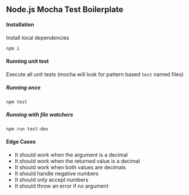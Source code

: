 ## Node.js Mocha Test Boilerplate

#### Installation

Install local dependencies

```
npm i
```

#### Running unit test

Execute all unit tests (mocha will look for pattern based `test` named files)

##### Running once

```
npm test
```

##### Running with file watchers

```
npm run test-dev
```

#### Edge Cases

- It should work when the argument is a decimal
- It should work when the returned value is a decimal
- It should work when both values are decimals
- It should handle negative numbers
- It should only accept numbers
- It should throw an error if no argument

